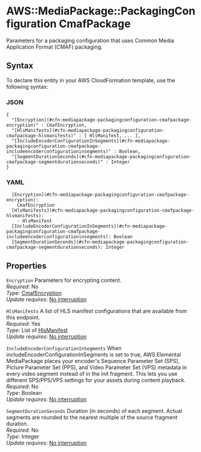 # AWS::MediaPackage::PackagingConfiguration CmafPackage<a name="aws-properties-mediapackage-packagingconfiguration-cmafpackage"></a>

Parameters for a packaging configuration that uses Common Media Application Format \(CMAF\) packaging\.

## Syntax<a name="aws-properties-mediapackage-packagingconfiguration-cmafpackage-syntax"></a>

To declare this entity in your AWS CloudFormation template, use the following syntax:

### JSON<a name="aws-properties-mediapackage-packagingconfiguration-cmafpackage-syntax.json"></a>

```
{
  "[Encryption](#cfn-mediapackage-packagingconfiguration-cmafpackage-encryption)" : CmafEncryption,
  "[HlsManifests](#cfn-mediapackage-packagingconfiguration-cmafpackage-hlsmanifests)" : [ HlsManifest, ... ],
  "[IncludeEncoderConfigurationInSegments](#cfn-mediapackage-packagingconfiguration-cmafpackage-includeencoderconfigurationinsegments)" : Boolean,
  "[SegmentDurationSeconds](#cfn-mediapackage-packagingconfiguration-cmafpackage-segmentdurationseconds)" : Integer
}
```

### YAML<a name="aws-properties-mediapackage-packagingconfiguration-cmafpackage-syntax.yaml"></a>

```
  [Encryption](#cfn-mediapackage-packagingconfiguration-cmafpackage-encryption): 
    CmafEncryption
  [HlsManifests](#cfn-mediapackage-packagingconfiguration-cmafpackage-hlsmanifests): 
    - HlsManifest
  [IncludeEncoderConfigurationInSegments](#cfn-mediapackage-packagingconfiguration-cmafpackage-includeencoderconfigurationinsegments): Boolean
  [SegmentDurationSeconds](#cfn-mediapackage-packagingconfiguration-cmafpackage-segmentdurationseconds): Integer
```

## Properties<a name="aws-properties-mediapackage-packagingconfiguration-cmafpackage-properties"></a>

`Encryption`  <a name="cfn-mediapackage-packagingconfiguration-cmafpackage-encryption"></a>
Parameters for encrypting content\.  
*Required*: No  
*Type*: [CmafEncryption](aws-properties-mediapackage-packagingconfiguration-cmafencryption.md)  
*Update requires*: [No interruption](https://docs.aws.amazon.com/AWSCloudFormation/latest/UserGuide/using-cfn-updating-stacks-update-behaviors.html#update-no-interrupt)

`HlsManifests`  <a name="cfn-mediapackage-packagingconfiguration-cmafpackage-hlsmanifests"></a>
A list of HLS manifest configurations that are available from this endpoint\.  
*Required*: Yes  
*Type*: List of [HlsManifest](aws-properties-mediapackage-packagingconfiguration-hlsmanifest.md)  
*Update requires*: [No interruption](https://docs.aws.amazon.com/AWSCloudFormation/latest/UserGuide/using-cfn-updating-stacks-update-behaviors.html#update-no-interrupt)

`IncludeEncoderConfigurationInSegments`  <a name="cfn-mediapackage-packagingconfiguration-cmafpackage-includeencoderconfigurationinsegments"></a>
When includeEncoderConfigurationInSegments is set to true, AWS Elemental MediaPackage places your encoder's Sequence Parameter Set \(SPS\), Picture Parameter Set \(PPS\), and Video Parameter Set \(VPS\) metadata in every video segment instead of in the init fragment\. This lets you use different SPS/PPS/VPS settings for your assets during content playback\.  
*Required*: No  
*Type*: Boolean  
*Update requires*: [No interruption](https://docs.aws.amazon.com/AWSCloudFormation/latest/UserGuide/using-cfn-updating-stacks-update-behaviors.html#update-no-interrupt)

`SegmentDurationSeconds`  <a name="cfn-mediapackage-packagingconfiguration-cmafpackage-segmentdurationseconds"></a>
Duration \(in seconds\) of each segment\. Actual segments are rounded to the nearest multiple of the source fragment duration\.   
*Required*: No  
*Type*: Integer  
*Update requires*: [No interruption](https://docs.aws.amazon.com/AWSCloudFormation/latest/UserGuide/using-cfn-updating-stacks-update-behaviors.html#update-no-interrupt)